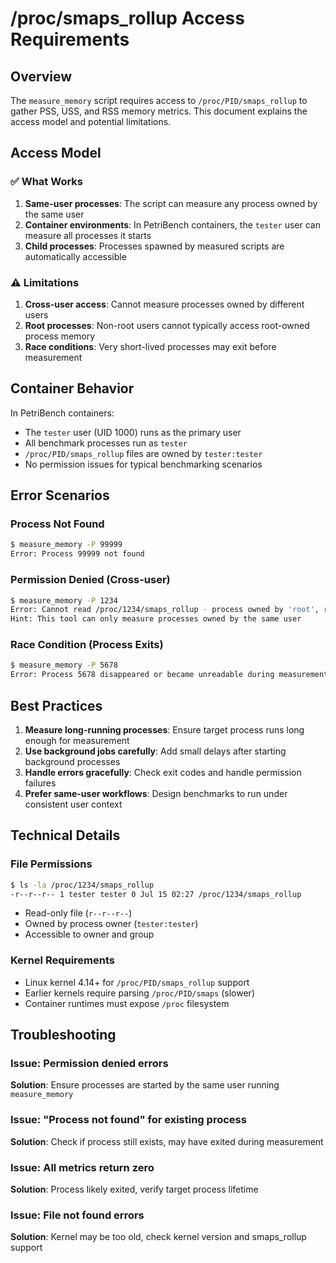 # /proc/smaps_rollup Access Requirements

## Overview

The `measure_memory` script requires access to `/proc/PID/smaps_rollup` to gather PSS, USS, and RSS memory metrics. This document explains the access model and potential limitations.

## Access Model

### ✅ What Works

1. **Same-user processes**: The script can measure any process owned by the same user
2. **Container environments**: In PetriBench containers, the `tester` user can measure all processes it starts
3. **Child processes**: Processes spawned by measured scripts are automatically accessible

### ⚠️ Limitations

1. **Cross-user access**: Cannot measure processes owned by different users
2. **Root processes**: Non-root users cannot typically access root-owned process memory
3. **Race conditions**: Very short-lived processes may exit before measurement

## Container Behavior

In PetriBench containers:
- The `tester` user (UID 1000) runs as the primary user
- All benchmark processes run as `tester`
- `/proc/PID/smaps_rollup` files are owned by `tester:tester`
- No permission issues for typical benchmarking scenarios

## Error Scenarios

### Process Not Found
```bash
$ measure_memory -P 99999
Error: Process 99999 not found
```

### Permission Denied (Cross-user)
```bash
$ measure_memory -P 1234
Error: Cannot read /proc/1234/smaps_rollup - process owned by 'root', running as 'tester'
Hint: This tool can only measure processes owned by the same user
```

### Race Condition (Process Exits)
```bash
$ measure_memory -P 5678
Error: Process 5678 disappeared or became unreadable during measurement
```

## Best Practices

1. **Measure long-running processes**: Ensure target process runs long enough for measurement
2. **Use background jobs carefully**: Add small delays after starting background processes
3. **Handle errors gracefully**: Check exit codes and handle permission failures
4. **Prefer same-user workflows**: Design benchmarks to run under consistent user context

## Technical Details

### File Permissions
```bash
$ ls -la /proc/1234/smaps_rollup
-r--r--r-- 1 tester tester 0 Jul 15 02:27 /proc/1234/smaps_rollup
```

- Read-only file (`r--r--r--`)
- Owned by process owner (`tester:tester`)
- Accessible to owner and group

### Kernel Requirements
- Linux kernel 4.14+ for `/proc/PID/smaps_rollup` support
- Earlier kernels require parsing `/proc/PID/smaps` (slower)
- Container runtimes must expose `/proc` filesystem

## Troubleshooting

### Issue: Permission denied errors
**Solution**: Ensure processes are started by the same user running `measure_memory`

### Issue: "Process not found" for existing process
**Solution**: Check if process still exists, may have exited during measurement

### Issue: All metrics return zero
**Solution**: Process likely exited, verify target process lifetime

### Issue: File not found errors
**Solution**: Kernel may be too old, check kernel version and smaps_rollup support